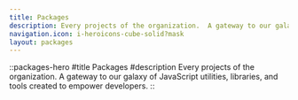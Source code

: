 ```yaml
---
title: Packages
description: Every projects of the organization.  A gateway to our galaxy of JavaScript utilities, libraries, and tools created to empower developers.
navigation.icon: i-heroicons-cube-solid?mask
layout: packages
---
```


::packages-hero
#title
Packages
#description
Every projects of the organization.  A gateway to our galaxy of JavaScript utilities, libraries, and tools created to empower developers.
::

